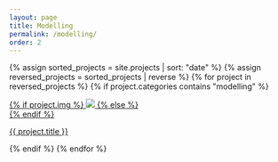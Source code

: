 ```yaml
---
layout: page
title: Modelling
permalink: /modelling/
order: 2
---
```


{% assign sorted_projects = site.projects | sort: "date" %}
{% assign reversed_projects = sorted_projects | reverse %}
{% for project in reversed_projects %}
{% if project.categories contains "modelling" %}
<div class="project ">
    <div class="thumbnail">
        <a href="{{ site.baseurl }}{{ project.url }}">
        {% if project.img %}
        <img class="thumbnail" src="{{ project.img }}"/>
        {% else %}
        <div class="thumbnail blankbox"></div>
        {% endif %}
        <span>
        </span>
        </a>
    </div>
    <p class="caption"><a href="{{ site.baseurl }}{{ project.url }}">{{ project.title }}</a></p>
</div>
{% endif %}
{% endfor %}
